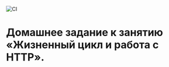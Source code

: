 
![CI](https://github.com/markovanton1986/anim/actions/workflows/web.yml/badge.svg)


# Домашнее задание к занятию «Жизненный цикл и работа с HTTP».


